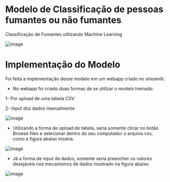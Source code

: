 # Modelo de Classificação de pessoas fumantes ou não fumantes

Classificação de Fumantes utilizando Machine Learning

![image](https://user-images.githubusercontent.com/87080266/155070469-729b4c48-ebc4-404b-976a-f5821e9e78ed.png)


# Implementação do Modelo

Foi feita a implementação desse modelo em um webapp criado no streamlit.

- No webapp foi criado duas formas de se utilizar o modelo treinado:

1- Por upload de uma tabela CSV

2- Input dos dados manualmente

![image](https://user-images.githubusercontent.com/87080266/155069708-670647b2-159a-4cf2-a590-3fcfe1d3ba34.png)



- Utilizando a forma de upload de tabela, seria somente clicar no botão Browse files e selecionar dentro do seu computador o arquivo csv, como a figura abaixo mostra.

![image](https://user-images.githubusercontent.com/87080266/155068325-a4d92542-c9d2-4f48-8b07-169f61b63626.png)



- Já a forma de input de dados, somente seria preencher os valores desejáveis nos mecanismos de dados mostrado na figura abaixo.

![image](https://user-images.githubusercontent.com/87080266/155068658-645fbfa4-dc41-435d-a4ca-662299b90b0a.png)

